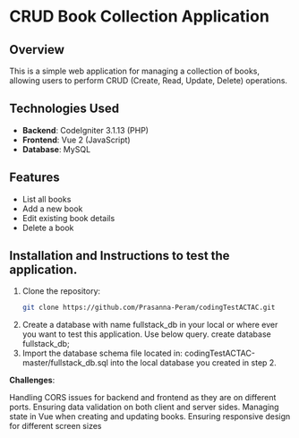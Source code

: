 # CRUD Book Collection Application

## Overview
This is a simple web application for managing a collection of books, allowing users to perform CRUD (Create, Read, Update, Delete) operations.

## Technologies Used
- **Backend**: CodeIgniter 3.1.13 (PHP)
- **Frontend**: Vue 2 (JavaScript)
- **Database**: MySQL

## Features
- List all books
- Add a new book
- Edit existing book details
- Delete a book


## Installation and Instructions to test the application.
1. Clone the repository:
   ```bash
   git clone https://github.com/Prasanna-Peram/codingTestACTAC.git
2. Create a database with name fullstack_db in your local or where ever you want to test this application. Use below query.
   create database fullstack_db;
3. Import the database schema file located in: codingTestACTAC-master/fullstack_db.sql into the local database you created in step 2.
   

**Challenges**:

Handling CORS issues for backend and frontend as they are on different ports.
Ensuring data validation on both client and server sides.
Managing state in Vue when creating and updating books.
Ensuring responsive design for different screen sizes
